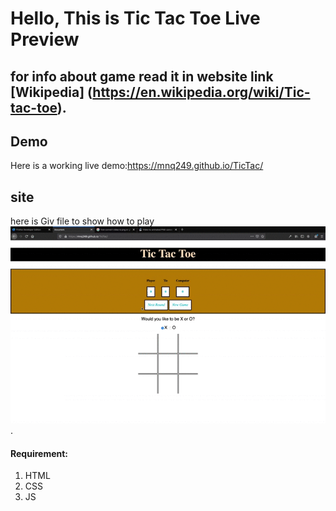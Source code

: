 
# Hello, This is Tic Tac Toe Live Preview

## for info about game read it in website link [Wikipedia] (https://en.wikipedia.org/wiki/Tic-tac-toe).

## Demo
Here is a working live demo:https://mnq249.github.io/TicTac/

## site
here is Giv file to show how to play 
![gif of site](https://github.com/MNQ249/TicTac/blob/master/Demoimage/Screen%20Recording%201441-02-18%20at%201.03.37%20AM.gif).


#### Requirement:

1. HTML
2. CSS
3. JS
